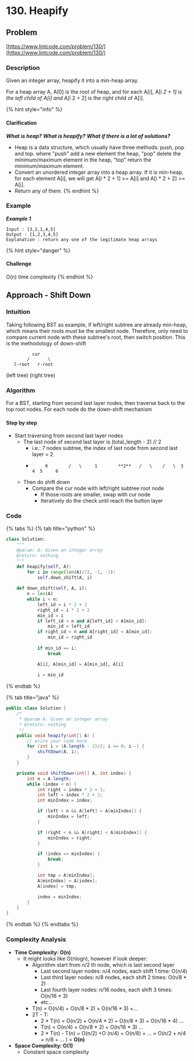 # 130. Heapify

## Problem

[https://www.lintcode.com/problem/130/](https://www.lintcode.com/problem/130/)

### Description 

Given an integer array, heapify it into a min-heap array.

For a heap array A, A\[0\] is the root of heap, and for each A\[i\], A\[i  _2 + 1\] is the left child of A\[i\] and A\[i_  2 + 2\] is the right child of A\[i\].

{% hint style="info" %}
#### Clarification

_**What is heap?**_ _**What is heapify?**_ _**What if there is a lot of solutions?**_

* Heap is a data structure, which usually have three methods: push, pop and top. where "push" add a new element the heap, "pop" delete the minimum/maximum element in the heap, "top" return the minimum/maximum element.
* Convert an unordered integer array into a heap array. If it is min-heap, for each element A\[i\], we will get A\[i \* 2 + 1\] &gt;= A\[i\] and A\[i \* 2 + 2\] &gt;= A\[i\].
* Return any of them.
{% endhint %}

### Example

_**Example 1**_

```text
Input : [3,2,1,4,5]
Output : [1,2,3,4,5]
Explanation : return any one of the legitimate heap arrays
```

{% hint style="danger" %}
#### Challenge

O\(n\) time complexity
{% endhint %}

## Approach - Shift Down

### Intuition 

Taking following BST as example, if left/right subtree are already min-heap, which means their roots must be the smallest node. Therefore, only need to compare current node with these subtree's root, then switch position. This is the methodology of down-shift

              cur  
            /       \   
       l-root   r-root   
\(left tree\)  \(right tree\) 

### Algorithm

For a BST, starting from second last layer nodes, then traverse back to the top root nodes. For each node do the down-shift mechanism 

#### Step by step

* Start traversing from second last layer nodes
  * The last node of second last layer is \(total\_length - 2\) // 2
    * i.e.: 7 nodes subtree, the index of last node from second last layer = 2
    *          0        /   \     1        **2**   /   \    /   \  3    4  5     6 
  * Then do shift down
    * Compare the cur node with left/right subtree root node 
      * If those roots are smaller, swap with cur node
      * Iteratively do the check until reach the button layer

### Code

{% tabs %}
{% tab title="python" %}
```python
class Solution:
    """
    @param: A: Given an integer array
    @return: nothing
    """
    def heapify(self, A):
        for i in range(len(A)//2, -1, -1):
            self.down_shift(A, i)
    
    def down_shift(self, A, i):
        n = len(A)
        while i < n:
            left_id = i * 2 + 1
            right_id = i * 2 + 2 
            min_id = i
            if left_id < n and A[left_id] < A[min_id]:
                min_id = left_id
            if right_id < n and A[right_id] < A[min_id]:
                min_id = right_id
            
            if min_id == i:
                break

            A[i], A[min_id] = A[min_id], A[i]
            
            i = min_id
```
{% endtab %}

{% tab title="java" %}
```java
public class Solution {
    /*
     * @param A: Given an integer array
     * @return: nothing
     */
    public void heapify(int[] A) {
        // write your code here
        for (int i = (A.length - 2)/2; i >= 0; i--) {
            shiftDown(A, i);
        }
    }

    private void shiftDown(int[] A, int index) {
        int n = A.length;
        while (index < n) {
            int right = index * 2 + 1;
            int left = index * 2 + 2;
            int minIndex = index;

            if (left < n && A[left] < A[minIndex]) {
                minIndex = left;
            }

            if (right < n && A[right] < A[minIndex]) {
                minIndex = right;
            }

            if (index == minIndex) {
                break;
            }

            int tmp = A[minIndex];
            A[minIndex] = A[index];
            A[index] = tmp;

            index = minIndex;
        }
    }
}
```
{% endtab %}
{% endtabs %}

### Complexity Analysis

* **Time Complexity: O\(n\)**
  * It might looks like O\(nlogn\), however if look deeper:
    * Algorithm start from n/2 th node, which is last second layer
      * Last second layer nodes: n/4 nodes, each shift 1 time: O\(n/4\)
      * Last third layer nodes: n/8 nodes, each shift 2 times: O\(n/8 \* 2\)
      * Last fourth layer nodes: n/16 nodes, each shift 3 times: O\(n/16 \* 3\)
      * etc...
    * T\(n\) = O\(n/4\) + O\(n/8 \* 2\) + O\(n/16 \* 3\) +...
    * 2T - T: 
      * 2 \* T\(n\) = O\(n/2\) + O\(n/4 \* 2\) + O\(n/8 \* 3\) + O\(n/16 \* 4\) ...
      * T\(n\) = O\(n/4\) + O\(n/8 \* 2\) + O\(n/16 \* 3\) ...
      * 2 \* T\(n\) - T\(n\) = O\(n/2\) +O \(n/4\) + O\(n/8\) + ... = O\(n/2 + n/4 + n/8 + ... \) = **O\(n\)**
* **Space Complexity: O\(1\)**
  * Constant space complexity

